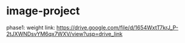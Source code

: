 # image-project
phase1: 
weight link: https://drive.google.com/file/d/1654WxtT7krJ_P-2tJXWNDsvYM6qx7WXV/view?usp=drive_link
